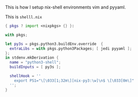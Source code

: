 This is how I setup nix-shell environments vim and pyyaml.

This is `shelll.nix`

``` nix
{ pkgs ? import <nixpkgs> {} }:

with pkgs;

let py3s = pkgs.python3.buildEnv.override  {
  extraLibs = with pkgs.python3Packages; [ jedi pyyaml ];
};
in stdenv.mkDerivation {
  name = "python3-shell";
  buildInputs = [ py3s ];

  shellHook = ''
    export PS1="\[\033[1;32m\][nix-py3:\w]\n$ \[\033[0m\]"
  '';
}
```
